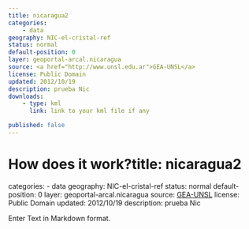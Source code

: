 ```yaml
---
title: nicaragua2
categories: 
    - data
geography: NIC-el-cristal-ref
status: normal
default-position: 0
layer: geoportal-arcal.nicaragua
source: <a href="http://www.unsl.edu.ar">GEA-UNSL</a>
license: Public Domain
updated: 2012/10/19
description: prueba Nic 
downloads:
    - type: kml
      link: link to your kml file if any

published: false
---
```


# How does it work?title: nicaragua2
categories: 
    - data
geography: NIC-el-cristal-ref
status: normal
default-position: 0
layer: geoportal-arcal.nicaragua
source: <a href="http://www.unsl.edu.ar">GEA-UNSL</a>
license: Public Domain
updated: 2012/10/19
description: prueba Nic 

Enter Text in Markdown format.